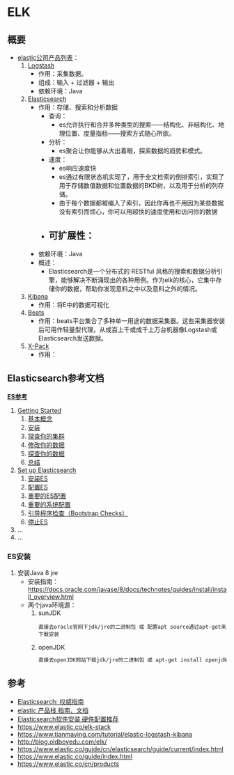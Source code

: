 # ELK

## 概要

- [elastic公司产品列表](https://www.elastic.co/cn/products)：
    1. [Logstash](https://www.elastic.co/cn/products/logstash)
        - 作用：采集数据。
        - 组成：输入 + 过滤器 + 输出
        - 依赖环境：Java
    2. [Elasticsearch](https://www.elastic.co/cn/products/elasticsearch)
        - 作用：存储、搜索和分析数据
            - 查询：
                - es允许执行和合并多种类型的搜索——结构化、非结构化、地理位置、度量指标——搜索方式随心所欲。
            - 分析：
                - es聚合让你能够从大出着眼，探索数据的趋势和模式。
            - 速度：
                - es响应速度快
                - es通过有限状态机实现了，用于全文检索的倒排索引，实现了用于存储数值数据和位置数据的BKD树，以及用于分析的列存储。
                - 由于每个数据都被编入了索引，因此你再也不用因为某些数据没有索引而烦心，你可以用超快的速度使用和访问你的数据
            - 可扩展性：
                - 
        - 依赖环境：Java
        - 概述：
            - Elasticsearch是一个分布式的 RESTful 风格的搜索和数据分析引擎，能够解决不断涌现出的各种用例。作为elk的核心，它集中存储你的数据，帮助你发现意料之中以及意料之外的情况。
    3. [Kibana](https://www.elastic.co/cn/products/kibana)
        - 作用：将E中的数据可视化
    4. [Beats](https://www.elastic.co/cn/products/beats)
        - 作用：beats平台集合了多种单一用途的数据采集器。这些采集器安装后可用作轻量型代理，从成百上千或成千上万台机器像Logstash或Elasticsearch发送数据。
    5. [X-Pack](https://www.elastic.co/cn/products/x-pack)
        - 作用：

## Elasticsearch参考文档

**[ES参考](https://www.elastic.co/guide/en/elasticsearch/reference/current/index.html)**
1. [Getting Started](#)
    1. [基本概念](#)
    2. [安装](#)
    3. [探查你的集群](#)
    4. [修改你的数据](#)
    5. [探查你的数据](#)
    6. [总结](#)
2. [Set up Elasticsearch](#)
    1. [安装ES](#)
    2. [配置ES](#)
    3. [重要的ES配置](#)
    4. [重要的系统配置](#)
    5. [引导程序检查（Bootstrap Checks）](#)
    6. [停止ES](#)
3. ...
4. ...

### ES安装

1. 安装Java 8 jre
    - 安装指南：https://docs.oracle.com/javase/8/docs/technotes/guides/install/install_overview.html
    - 两个java环境源：
        1. sunJDK
            ```
            直接去oracle官网下jdk/jre的二进制包 或 配置apt source通过apt-get来下载安装
            ```
        2. openJDK
            ```sh
            直接去openJDK网站下载jdk/jre的二进制包 或 apt-get install openjdk-8-jre
            ```







## 参考

- [Elasticsearch: 权威指南](https://www.elastic.co/guide/cn/elasticsearch/guide/current/index.html)
- [elastic 产品栈 指南、文档](https://www.elastic.co/guide/index.html)
- [Elasticsearch软件安装 硬件配置推荐](https://www.elastic.co/guide/cn/elasticsearch/guide/current/hardware.html#hardware)
- https://www.elastic.co/elk-stack
- https://www.tianmaying.com/tutorial/elastic-logstash-kibana
- http://blog.oldboyedu.com/elk/
- https://www.elastic.co/guide/cn/elasticsearch/guide/current/index.html
- https://www.elastic.co/guide/index.html
- https://www.elastic.co/cn/products
